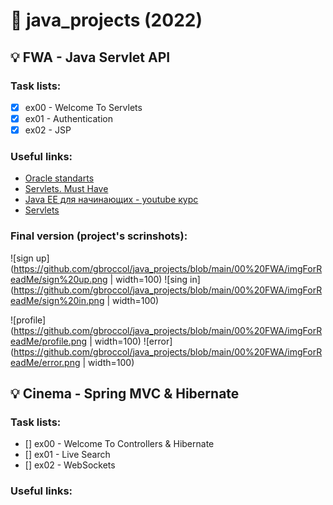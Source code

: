 # :pushpin: java_projects (2022)

## :bulb: FWA - Java Servlet API
### Task lists:
- [x] ex00 - Welcome To Servlets
- [x] ex01 - Authentication
- [x] ex02 - JSP

### Useful links:
- [Oracle standarts](https://www.oracle.com/java/technologies/javase/codeconventions-namingconventions.html)
- [Servlets. Must Have](https://www.youtube.com/watch?v=FE7ygm8CTaY&list=PL786bPIlqEjRVDNpxzgLv9iMmB4y5kMfT)
- [Java EE для начинающих - youtube курс](https://www.youtube.com/watch?v=V6W-AfjWVaQ&list=PLAma_mKffTOTTFqIkLXgHqVuL6xJhb0mr)
- [Servlets](https://www.youtube.com/watch?v=Jnd4PQt44j0&list=PLU2ftbIeotGoQGD51e0qb98lE0xhgNDF1)

### Final version (project's scrinshots):
![sign up](https://github.com/gbroccol/java_projects/blob/main/00%20FWA/imgForReadMe/sign%20up.png | width=100)
![sing in](https://github.com/gbroccol/java_projects/blob/main/00%20FWA/imgForReadMe/sign%20in.png | width=100)

![profile](https://github.com/gbroccol/java_projects/blob/main/00%20FWA/imgForReadMe/profile.png | width=100)
![error](https://github.com/gbroccol/java_projects/blob/main/00%20FWA/imgForReadMe/error.png | width=100)

## :bulb: Cinema - Spring MVC & Hibernate
### Task lists:
- [] ex00 - Welcome To Controllers & Hibernate
- [] ex01 - Live Search
- [] ex02 - WebSockets

### Useful links:
